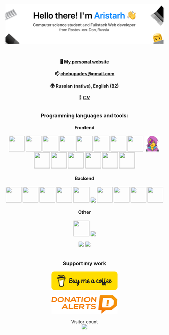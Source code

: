 <!-- banner -->
<a href="https://chebupa.github.io" target="_blank" rel="noreferrer">
 <img src="assets/images/gihub_banner.png">
</a>

&thinsp;

<!-- contacts -->
<p align="center">
 <b>
  🖥️ <a href="https://chebupa.github.io">My personal website</a>
 </b>
</p>
<p align="center">
 <b>
  📫 <a href="mailto: chebupadev@gmail.com">chebupadev@gmail.com</a>
  <br>
  <p align="center">🌍 Russian (native), English (B2)</p>
  <p align="center">📄 <a href="assets/images/text/CV.pdf">CV</a></p>
 </b>
</p>

<h1></h1>

<!-- skills -->
<h3 align="center">
 <b>Programming languages and tools:</b>
</h3>

<!-- frontend -->
<h4 align="center">Frontend</h4>
<p align="center">
  <!-- react -->
  <img src="https://cdn.jsdelivr.net/gh/devicons/devicon/icons/react/react-original-wordmark.svg" width="50" height="50"/>
  <!-- typescript -->
  <img src="https://cdn.jsdelivr.net/gh/devicons/devicon/icons/typescript/typescript-original.svg" width="50" height="50"/>
  <!-- js -->
  <img src="https://cdn.jsdelivr.net/gh/devicons/devicon/icons/javascript/javascript-original.svg" width="50" height="50"/>
  <!-- html -->
  <img src="https://cdn.jsdelivr.net/gh/devicons/devicon/icons/html5/html5-original.svg" width="50" height="50"/>
  <!-- css -->
  <img src="https://cdn.jsdelivr.net/gh/devicons/devicon/icons/css3/css3-original.svg" width="50" height="50"/>
  <!-- sass -->
  <img src="https://cdn.jsdelivr.net/gh/devicons/devicon/icons/sass/sass-original.svg" width="50" height="50"/>
  <!-- mui -->
  <img src="https://cdn.jsdelivr.net/gh/devicons/devicon/icons/materialui/materialui-original.svg" width="50" height="50"/>
  <!-- styled components -->
  <img src="https://raw.githubusercontent.com/styled-components/brand/master/styled-components.png" width="50" height="50"/>
  <!-- emotion -->
  <img src="https://raw.githubusercontent.com/emotion-js/emotion/main/emotion.png" width="50" height="50"/>
  <!-- redux -->
  <img src="https://cdn.jsdelivr.net/gh/devicons/devicon/icons/redux/redux-original.svg" width="50" height="50"/>
  <!-- mobx -->
  <img src="https://static-00.iconduck.com/assets.00/mobx-icon-512x512-h6qs5zuq.png" width="50" height="50">
  <!-- eslint -->
  <img src="https://cdn.jsdelivr.net/gh/devicons/devicon/icons/eslint/eslint-original.svg" width="50" height="50"/>
  <!-- npm -->
  <img src="https://cdn.jsdelivr.net/gh/devicons/devicon/icons/npm/npm-original-wordmark.svg" width="50" height="50"/>
  <!-- yarn -->
  <img src="https://cdn.jsdelivr.net/gh/devicons/devicon/icons/yarn/yarn-original.svg" width="50" height="50"/>
  <!-- markdown -->
  <img src="https://cdn.jsdelivr.net/gh/devicons/devicon/icons/markdown/markdown-original.svg" width="50" height="50"/>
</p>

<!-- backend -->
<h4 align="center">Backend</h4>
<p align="center">
  <!-- express -->
  <img src="https://cdn.jsdelivr.net/gh/devicons/devicon/icons/express/express-original.svg" width="50" height="50"/>
  <!-- nodejs -->
  <img src="https://cdn.jsdelivr.net/gh/devicons/devicon/icons/nodejs/nodejs-original.svg" width="50" height="50"/>
  <!-- typescript -->
  <img src="https://cdn.jsdelivr.net/gh/devicons/devicon/icons/typescript/typescript-original.svg" width="50" height="50"/>
  <!-- js -->
  <img src="https://cdn.jsdelivr.net/gh/devicons/devicon/icons/javascript/javascript-original.svg" width="50" height="50"/>
  <!-- postgresql -->
  <img src="https://cdn.jsdelivr.net/gh/devicons/devicon/icons/postgresql/postgresql-original.svg" width="50" height="50"/>
  <!-- prisma -->
  <img src="https://static-00.iconduck.com/assets.00/file-type-prisma-icon-421x512-2zghj54r.png" height="50">
  <!-- eslint -->
  <img src="https://cdn.jsdelivr.net/gh/devicons/devicon/icons/eslint/eslint-original.svg" width="50" height="50"/>
  <!-- npm -->
  <img src="https://cdn.jsdelivr.net/gh/devicons/devicon/icons/npm/npm-original-wordmark.svg" width="50" height="50"/>
  <!-- yarn -->
  <img src="https://cdn.jsdelivr.net/gh/devicons/devicon/icons/yarn/yarn-original.svg" width="50" height="50"/>
  <!-- heroku -->
  <img src="https://cdn.jsdelivr.net/gh/devicons/devicon/icons/heroku/heroku-plain-wordmark.svg" width="50" height="50"/>
</p>

<!-- other -->
<h4 align="center">Other</h4>
<p align="center">
  <!-- git -->
  <img src="https://cdn.jsdelivr.net/gh/devicons/devicon/icons/git/git-original.svg" width="50" height="50"/>
  <!-- docker -->
  <img src="https://cdn.jsdelivr.net/gh/devicons/devicon/icons/docker/docker-original-wordmark.svg" height="60"/>
</p>

<!-- statistics -->
<p align="center">
 <img src="https://github-readme-stats.vercel.app/api/top-langs/?username=chebupa&layout=compact" height="180">
 <img src="https://github-readme-stats.vercel.app/api?username=chebupa&show_icons=true&theme=light&rank_icon=github" height="180"/>
</p>

<h1></h1>

<!-- donation -->
<h3 align="center">Support my work</h3>
<p align="center">
  <a href="https://www.buymeacoffee.com/chebupa" target="_blank" rel="noreferrer">
    <img src="assets/images/donation/bmc-button.svg" alt="Buy me a coffee" width="210" height="59">
  </a>
</p>
<!-- <p align="center">or</p> -->
<p align="center">
  <a href="https://www.donationalerts.com/r/chebupa" target="_blank" rel="noreferrer">
  <img src="assets/images/donation/DA_Logo_Color.svg" alt="Donation alerts" width="210" height="59">
</a>
</p>

<!-- visitor count -->
<p align="center"> 
  Visitor count<br>
  <img src="https://profile-counter.glitch.me/chebupa/count.svg" />
</p>
